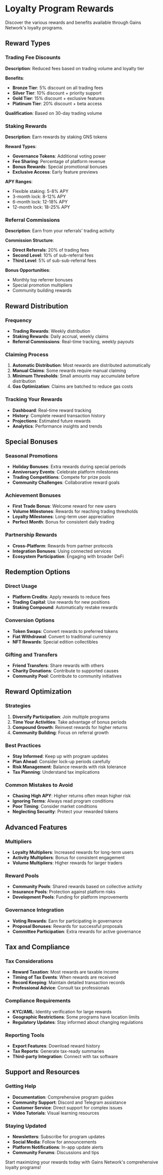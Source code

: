 # Loyalty Program Rewards

Discover the various rewards and benefits available through Gains Network's loyalty programs.

## Reward Types

### Trading Fee Discounts
**Description**: Reduced fees based on trading volume and loyalty tier

**Benefits**:
- **Bronze Tier**: 5% discount on all trading fees
- **Silver Tier**: 10% discount + priority support
- **Gold Tier**: 15% discount + exclusive features
- **Platinum Tier**: 20% discount + beta access

**Qualification**: Based on 30-day trading volume

### Staking Rewards
**Description**: Earn rewards by staking GNS tokens

**Reward Types**:
- **Governance Tokens**: Additional voting power
- **Fee Sharing**: Percentage of platform revenue
- **Bonus Rewards**: Special promotional bonuses
- **Exclusive Access**: Early feature previews

**APY Ranges**:
- Flexible staking: 5-8% APY
- 3-month lock: 8-12% APY
- 6-month lock: 12-18% APY
- 12-month lock: 18-25% APY

### Referral Commissions
**Description**: Earn from your referrals' trading activity

**Commission Structure**:
- **Direct Referrals**: 20% of trading fees
- **Second Level**: 10% of sub-referral fees
- **Third Level**: 5% of sub-sub-referral fees

**Bonus Opportunities**:
- Monthly top referrer bonuses
- Special promotion multipliers
- Community building rewards

## Reward Distribution

### Frequency
- **Trading Rewards**: Weekly distribution
- **Staking Rewards**: Daily accrual, weekly claims
- **Referral Commissions**: Real-time tracking, weekly payouts

### Claiming Process
1. **Automatic Distribution**: Most rewards are distributed automatically
2. **Manual Claims**: Some rewards require manual claiming
3. **Minimum Thresholds**: Small amounts may accumulate before distribution
4. **Gas Optimization**: Claims are batched to reduce gas costs

### Tracking Your Rewards
- **Dashboard**: Real-time reward tracking
- **History**: Complete reward transaction history
- **Projections**: Estimated future rewards
- **Analytics**: Performance insights and trends

## Special Bonuses

### Seasonal Promotions
- **Holiday Bonuses**: Extra rewards during special periods
- **Anniversary Events**: Celebrate platform milestones
- **Trading Competitions**: Compete for prize pools
- **Community Challenges**: Collaborative reward goals

### Achievement Bonuses
- **First Trade Bonus**: Welcome reward for new users
- **Volume Milestones**: Rewards for reaching trading thresholds
- **Loyalty Milestones**: Long-term user appreciation
- **Perfect Month**: Bonus for consistent daily trading

### Partnership Rewards
- **Cross-Platform**: Rewards from partner protocols
- **Integration Bonuses**: Using connected services
- **Ecosystem Participation**: Engaging with broader DeFi

## Redemption Options

### Direct Usage
- **Platform Credits**: Apply rewards to reduce fees
- **Trading Capital**: Use rewards for new positions
- **Staking Compound**: Automatically restake rewards

### Conversion Options
- **Token Swaps**: Convert rewards to preferred tokens
- **Fiat Withdrawal**: Convert to traditional currency
- **NFT Rewards**: Special edition collectibles

### Gifting and Transfers
- **Friend Transfers**: Share rewards with others
- **Charity Donations**: Contribute to supported causes
- **Community Pool**: Contribute to community initiatives

## Reward Optimization

### Strategies
1. **Diversify Participation**: Join multiple programs
2. **Time Your Activities**: Take advantage of bonus periods
3. **Compound Growth**: Reinvest rewards for higher returns
4. **Community Building**: Focus on referral growth

### Best Practices
- **Stay Informed**: Keep up with program updates
- **Plan Ahead**: Consider lock-up periods carefully
- **Risk Management**: Balance rewards with risk tolerance
- **Tax Planning**: Understand tax implications

### Common Mistakes to Avoid
- **Chasing High APY**: Higher returns often mean higher risk
- **Ignoring Terms**: Always read program conditions
- **Poor Timing**: Consider market conditions
- **Neglecting Security**: Protect your rewarded tokens

## Advanced Features

### Multipliers
- **Loyalty Multipliers**: Increased rewards for long-term users
- **Activity Multipliers**: Bonus for consistent engagement
- **Volume Multipliers**: Higher rewards for larger traders

### Reward Pools
- **Community Pools**: Shared rewards based on collective activity
- **Insurance Pools**: Protection against platform risks
- **Development Pools**: Funding for platform improvements

### Governance Integration
- **Voting Rewards**: Earn for participating in governance
- **Proposal Bonuses**: Rewards for successful proposals
- **Committee Participation**: Extra rewards for active governance

## Tax and Compliance

### Tax Considerations
- **Reward Taxation**: Most rewards are taxable income
- **Timing of Tax Events**: When rewards are received
- **Record Keeping**: Maintain detailed transaction records
- **Professional Advice**: Consult tax professionals

### Compliance Requirements
- **KYC/AML**: Identity verification for large rewards
- **Geographic Restrictions**: Some programs have location limits
- **Regulatory Updates**: Stay informed about changing regulations

### Reporting Tools
- **Export Features**: Download reward history
- **Tax Reports**: Generate tax-ready summaries
- **Third-party Integration**: Connect with tax software

## Support and Resources

### Getting Help
- **Documentation**: Comprehensive program guides
- **Community Support**: Discord and Telegram assistance
- **Customer Service**: Direct support for complex issues
- **Video Tutorials**: Visual learning resources

### Staying Updated
- **Newsletters**: Subscribe for program updates
- **Social Media**: Follow for announcements
- **Platform Notifications**: In-app update alerts
- **Community Forums**: Discussions and tips

Start maximizing your rewards today with Gains Network's comprehensive loyalty programs!
